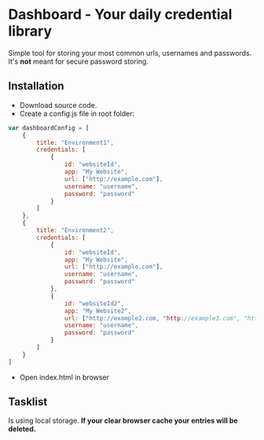 # Dashboard - Your daily credential library
Simple tool for storing your most common urls, usernames and passwords. It's **not** meant for secure password storing.

## Installation
* Download source code.
* Create a config.js file in root folder:
```javascript
var dashboardConfig = [
    {
        title: "Environment1",
        credentials: [
            {
                id: "websiteId",
                app: "My Website",
                url: ["http://example.com"],
                username: "username",
                password: "password"
            }
        ]
    },
    {
        title: "Environment2",
        credentials: [
            {
                id: "websiteId",
                app: "My Website",
                url: ["http://example.com"],
                username: "username",
                password: "password"
            },
            {
                id: "websiteId2",
                app: "My Website2",
                url: ["http://example2.com, "http://example3.com", "http://example4.com"],
                username: "username",
                password: "password"
            }            
        ]
    }    
]
  ```
* Open index.html in browser

## Tasklist
Is using local storage. **If your clear browser cache your entries will be deleted.**
